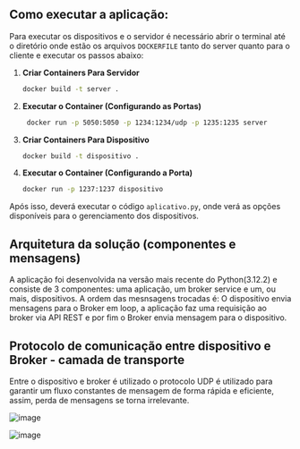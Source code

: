 ## Como executar a aplicação:
 Para executar os dispositivos e o servidor é necessário abrir o terminal até o diretório onde estão os arquivos ```DOCKERFILE``` tanto do server quanto para o cliente e executar os passos abaixo:
 1. **Criar Containers Para Servidor**

    ```bash
    docker build -t server .
    ```

2. **Executar o Container (Configurando as Portas)**

    ```bash
     docker run -p 5050:5050 -p 1234:1234/udp -p 1235:1235 server
    ```
 4. **Criar Containers Para Dispositivo**

    ```bash
    docker build -t dispositivo .
    ```

5. **Executar o Container (Configurando a Porta)**

    ```bash
    docker run -p 1237:1237 dispositivo
    ```


Após isso, deverá executar o código `aplicativo.py`, onde verá as opções disponíveis para o gerenciamento dos dispositivos.

## Arquitetura da solução (componentes e mensagens)
A aplicação foi desenvolvida na versão mais recente do Python(3.12.2) e consiste de 3 componentes: uma aplicação, um broker service e um, ou mais, dispositivos. A ordem das mesnsagens trocadas é: O dispositivo envia mensagens para o Broker em loop, a aplicação faz uma requisição ao broker via API REST e por fim o Broker envia mensagem para o dispositivo.
## Protocolo de comunicação entre dispositivo e Broker - camada de transporte
Entre o dispositivo e broker é utilizado o protocolo UDP é utilizado para garantir um fluxo constantes de mensagem de forma rápida e eficiente, assim, perda de mensagens se torna irrelevante.

![image](https://github.com/Esqueletolegal95/PBL_Concorrencia_python/assets/113029820/6578091d-e5de-4a64-becf-55f564f68451)


![image](https://github.com/Esqueletolegal95/PBL_Concorrencia_python/assets/113029820/a921684f-d07f-4998-9581-db8374865750)


